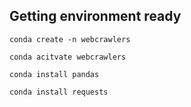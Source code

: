 ## Getting environment ready

```
conda create -n webcrawlers 

conda acitvate webcrawlers 

conda install pandas 

conda install requests
```
